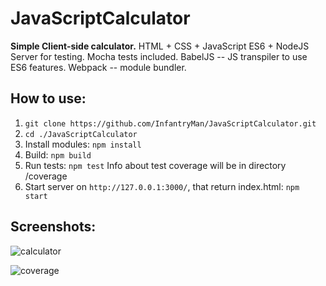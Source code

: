 # JavaScriptCalculator
**Simple Client-side calculator.**
HTML + CSS + JavaScript ES6 + NodeJS Server for testing.
Mocha tests included.
BabelJS -- JS transpiler to use ES6 features.
Webpack -- module bundler. 

## How to use:
1. `git clone https://github.com/InfantryMan/JavaScriptCalculator.git`
2. `cd ./JavaScriptCalculator`
3. Install modules: `npm install`
4. Build:
    `npm build`
5. Run tests:
    `npm test`
   Info about test coverage will be in directory /coverage
6. Start server on `http://127.0.0.1:3000/`, that return index.html:
    `npm start`
    
## Screenshots:

![calculator](https://user-images.githubusercontent.com/22483300/47179719-6ff03a80-d327-11e8-8eed-da591d2f394b.png)


![coverage](https://user-images.githubusercontent.com/22483300/47179941-015fac80-d328-11e8-932b-c7a4a9574fe3.png)
    
